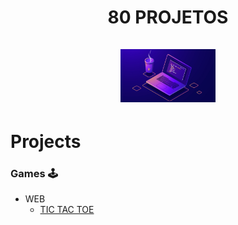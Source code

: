 <h1 align="center"> 80 PROJETOS <br /> <br />
  <img src="projects.png" width="30%" height="30%">
</h1>

# Projects

### Games 🕹️
  - WEB
      * [TIC TAC TOE](https://thiagoorlandini.github.io/projects/games/tic%20tac%20toe/web/index.html)
  
